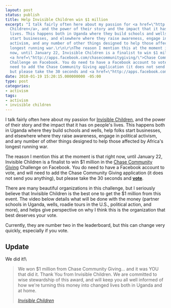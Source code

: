 ```yaml
---
layout: post
status: publish
title: Help Invisible Children win $1 million
excerpt: "I talk fairly often here about my passion for <a href=\"http://www.invisiblechildren.com/\">Invisible
  Children</a>, and the power of their story and the impact that it has on people's
  lives. This happens both in Uganda where they build schools and wells, help folks
  start businesses, and elsewhere where they raise awareness, engage in political
  activism, and any number of other things designed to help those affected by Africa's
  longest running war.\r\n\r\nThe reason I mention this at the moment is that right
  now, until January 22, Invisible Children is a finalist to win $1 million in the
  <a href=\"http://apps.facebook.com/chasecommunitygiving/\">Chase Community Giving</a>
  Challenge on Facebook. You do need to have a Facebook account to vote, and will
  need to add the Chase Community Giving application (it does not send you anything),
  but please take the 30 seconds and <a href=\"http://apps.facebook.com/chasecommunitygiving/charities/598099\"><strong>vote</strong></a>."
date: 2010-01-19 15:20:15.000000000 -05:00
type: post
categories:
- activism
tags:
- activism
- invisible children
---
```

I talk fairly often here about my passion for <a href="http://www.invisiblechildren.com/">Invisible Children</a>, and the power of their story and the impact that it has on people's lives. This happens both in Uganda where they build schools and wells, help folks start businesses, and elsewhere where they raise awareness, engage in political activism, and any number of other things designed to help those affected by Africa's longest running war.

The reason I mention this at the moment is that right now, until January 22, Invisible Children is a finalist to win $1 million in the <a href="http://apps.facebook.com/chasecommunitygiving/">Chase Community Giving</a> Challenge on Facebook. You do need to have a Facebook account to vote, and will need to add the Chase Community Giving application (it does not send you anything), but please take the 30 seconds and <a href="http://apps.facebook.com/chasecommunitygiving/charities/598099"><strong>vote</strong></a>.

There are many beautiful organizations in this challenge, but I seriously believe that Invisible Children is the best one to get the $1 million from this event. The video below details what will be done with the money (partner schools in Uganda, wells, roadie tours in the U.S., political action, and more), and helps give perspective on why I think this is the organization that best deserves your vote.

Currently, they are number two in the leaderboard, but this can change very quickly, especially if you vote.
<h2>Update</h2>
We did it!\

<blockquote><p>We won $1 million from Chase Community Giving... and it was YOU that did it. Thank You from Invisible Children. We are committed to wise stewardship of this award, and will keep you all well informed of how we're turning this money into changed lives both in Uganda and at home.</p><cite><a href="http://www.invisiblechildren.com/">Invisible Children</a></cite></blockquote>
